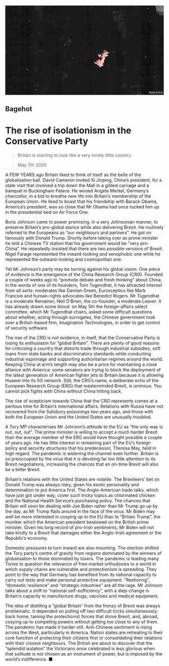 ![](./images/20200509_BRD000_0.jpg)

## Bagehot

# The rise of isolationism in the Conservative Party

> Britain is starting to look like a very lonely little country

> May 7th 2020

A FEW YEARS ago Britain liked to think of itself as the belle of the globalisation ball. David Cameron invited Xi Jinping, China’s president, for a state visit that involved a trip down the Mall in a gilded carriage and a banquet in Buckingham Palace. He wooed Angela Merkel, Germany’s chancellor, in a bid to breathe new life into Britain’s membership of the European Union. He liked to boast that his friendship with Barack Obama, America’s president, was so close that Mr Obama had once tucked him up in the presidential bed on Air Force One.

Boris Johnson came to power promising, in a very Johnsonian manner, to preserve Britain’s pro-global stance while also delivering Brexit. He routinely referred to the Europeans as “our neighbours and partners”. He got on famously with Donald Trump. Shortly before taking over as prime minister he told a Chinese TV station that his government would be “very pro-China”. He repeatedly insisted that there are two possible versions of Brexit: Nigel Farage represented the inward-looking and xenophobic one while he represented the outward-looking and cosmopolitan one.

Yet Mr Johnson’s party may be turning against his global vision. One piece of evidence is the emergence of the China Research Group (CRG). Founded a couple of weeks ago to “promote debate and fresh thinking” about China, in the words of one of its founders, Tom Tugendhat, it has attracted interest from all sorts: moderates like Damian Green, Eurosceptics like Mark Francois and human-rights advocates like Benedict Rogers. Mr Tugendhat is a moderate Remainer; Neil O’Brien, the co-founder, a moderate Leaver. It has already drawn some blood: on May 5th the foreign-affairs select committee, which Mr Tugendhat chairs, asked some difficult questions about whether, acting through surrogates, the Chinese government took over a British-based firm, Imagination Technologies, in order to get control of security software.

The rise of the CRG is not evidence, in itself, that the Conservative Party is losing its enthusiasm for “global Britain”. There are plenty of good reasons for criticising a country that distorts trade through industrial subsidies, soft loans from state banks and discriminatory standards while conducting industrial espionage and supporting authoritarian regimes around the world. Keeping China at arm’s length may also be a price for maintaining a close alliance with America: some senators are trying to block the deployment of the latest generation of American fighter jets to Britain because it is allowing Huawei into its 5G network. Still, the CRG’s name, a deliberate echo of the European Research Group (ERG) that masterminded Brexit, is ominous. You cannot pick fights with China without China hitting back.

The rise of scepticism towards China that the CRG represents comes at a perilous time for Britain’s international affairs. Relations with Russia have not recovered from the Salisbury poisonings two years ago, and those with both the European Union and the United States are unusually troubled.

A Tory MP characterises Mr Johnson’s attitude to the EU as “the only way is out, out, out”. The prime minister is willing to accept a much harder Brexit than the average member of the ERG would have thought possible a couple of years ago. He has little interest in remaining part of the EU’s foreign policy and security structures that his predecessor, Theresa May, held in high regard. The pandemic is widening the channel even further. Britain is so preoccupied by the virus that it is devoting far too little attention to its Brexit negotiations, increasing the chances that an on-time Brexit will also be a bitter Brexit.

Britain’s relations with the United States are volatile. The Brexiteers’ bet on Donald Trump was always risky, given his exotic personality and determination to put America first. The Anglo-American trade talks, which have just got under way, cover such tricky topics as chlorinated chicken and the National Health Service’s purchasing policy. The chances that Britain will soon be dealing with Joe Biden rather than Mr Trump go up by the day, as Mr Trump flails around in the face of the virus. Mr Biden may well be more interested in cosying up to the EU than to “Britain Trump”, the moniker which the American president bestowed on the British prime minister. Given his long record of pro-Irish sentiments, Mr Biden will not take kindly to a Brexit that damages either the Anglo-Irish agreement or the Republic’s economy.

Domestic pressures to turn inward are also mounting. The election shifted the Tory party’s centre of gravity from regions dominated by the winners of globalisation to those dominated by losers. The pandemic is leading many Tories to question the relevance of free-market orthodoxies to a world in which supply chains are vulnerable and protectionism is spreading. They point to the way that Germany has benefited from its national capacity to carry out tests and make personal protective equipment. “Reshoring”, “domestic resilience” and “strategic industries” are all the rage. Mr Johnson talks about a shift to “national self-sufficiency”, with a step-change in Britain’s capacity to manufacture drugs, vaccines and medical equipment.

The idea of distilling a “global Britain” from the frenzy of Brexit was always problematic. It depended on pulling off two difficult tricks simultaneously: back home, taming the protectionist forces that drove Brexit, and, abroad, cosying up to competing powers without getting too close to any of them. The pandemic has made it harder still. Anti-Chinese sentiment is rising across the West, particularly in America. Nation states are retreating to their core function of protecting their citizens first or consolidating their relations with their closest neighbours. The British are about to discover that the “splendid isolation” the Victorians once celebrated is less glorious when that solitude is not chosen as an instrument of power, but is imposed by the world’s indifference. ■